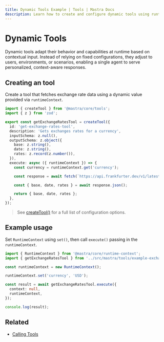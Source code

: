 ```yaml
---
title: Dynamic Tools Example | Tools | Mastra Docs
description: Learn how to create and configure dynamic tools using runtime context in Mastra.
---
```


# Dynamic Tools

Dynamic tools adapt their behavior and capabilities at runtime based on contextual input. Instead of relying on fixed configurations, they adjust to users, environments, or scenarios, enabling a single agent to serve personalized, context-aware responses.

## Creating an tool

Create a tool that fetches exchange rate data using a dynamic value provided via `runtimeContext`.

```typescript filename="src/mastra/tools/example-exchange-rates-tool.ts" showLineNumbers copy
import { createTool } from '@mastra/core/tools';
import { z } from 'zod';

export const getExchangeRatesTool = createTool({
  id: 'get-exchange-rates-tool',
  description: 'Gets exchanges rates for a currency',
  inputSchema: z.null(),
  outputSchema: z.object({
    base: z.string(),
    date: z.string(),
    rates: z.record(z.number()),
  }),
  execute: async ({ runtimeContext }) => {
    const currency = runtimeContext.get('currency');

    const response = await fetch(`https://api.frankfurter.dev/v1/latest?base=${currency}`);

    const { base, date, rates } = await response.json();

    return { base, date, rates };
  },
});
```

> See [createTool()](../../reference/tools//create-tool) for a full list of configuration options.

## Example usage

Set `RuntimeContext` using `set()`, then call `execute()` passing in the `runtimeContext`.

```typescript filename="src/test-exchange-rate.ts" showLineNumbers copy
import { RuntimeContext } from '@mastra/core/runtime-context';
import { getExchangeRatesTool } from '../src/mastra/tools/example-exchange-rates-tool';

const runtimeContext = new RuntimeContext();

runtimeContext.set('currency', 'USD');

const result = await getExchangeRatesTool.execute({
  context: null,
  runtimeContext,
});

console.log(result);
```

## Related

- [Calling Tools](./calling-tools#from-the-command-line)
